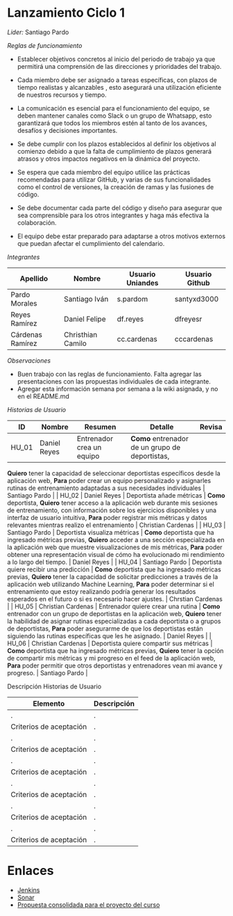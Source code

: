 # Lanzamiento Ciclo 1

*Lider:* Santiago Pardo

*Reglas de funcionamiento*

* Establecer objetivos concretos al inicio del periodo de trabajo ya que permitirá una comprensión de las direcciones y prioridades del trabajo.

* Cada miembro debe ser asignado a tareas específicas, con plazos de tiempo realistas y alcanzables , esto asegurará una utilización eficiente de nuestros recursos y tiempo.

* La comunicación es esencial para el funcionamiento del equipo, se deben mantener canales como Slack o un grupo de Whatsapp, esto garantizará que todos los miembros estén al tanto de los avances, desafíos y decisiones importantes.

* Se debe cumplir con los plazos establecidos al definir los objetivos al comienzo debido a que la falta de cumplimiento de plazos generará atrasos y otros impactos negativos en la dinámica del proyecto.

* Se espera que cada miembro del equipo utilice las prácticas recomendadas para utilizar GitHub, y varias de sus funcionalidades como el control de versiones, la creación de ramas y las fusiones de código.

* Se debe documentar cada parte del código y diseño para asegurar que sea comprensible para los otros integrantes y haga más efectiva la colaboración.

* El equipo debe estar preparado para adaptarse a otros motivos externos que puedan afectar el cumplimiento del calendario.


*Integrantes*

| Apellido | Nombre | Usuario Uniandes | Usuario Github |
|----------|----------|----------|----------|
| Pardo Morales    | Santiago Iván  | s.pardom   | santyxd3000   |
| Reyes Ramírez    | Daniel Felipe  | df.reyes | dfreyesr   |
| Cárdenas Ramírez    | Christhian Camilo   | cc.cardenas  | cccardenas  |

*Observaciones*
 * Buen trabajo con las reglas de funcionamiento. Falta agregar las presentaciones con las propuestas individuales de cada integrante.
 * Agregar esta información semana por semana a la wiki asignada, y no en el README.md

*Historias de Usuario*

| ID | Nombre | Resumen | Detalle | Revisa |
|----------|----------|----------|----------| ----------|
| HU_01 | Daniel Reyes | Entrenador crea un equipo | **Como** entrenador de un grupo de deportistas,
**Quiero** tener la capacidad de seleccionar deportistas específicos desde la aplicación web,
**Para** poder crear un equipo personalizado y asignarles rutinas de entrenamiento adaptadas a sus necesidades individuales | Santiago Pardo |
| HU_02 | Daniel Reyes | Deportista añade métricas | **Como** deportista,
**Quiero** tener acceso a la aplicación web durante mis sesiones de entrenamiento, con información sobre los ejercicios disponibles y una interfaz de usuario intuitiva,
**Para** poder registrar mis métricas y datos relevantes mientras realizo el entrenamiento | Christian Cardenas |
| HU_03 | Santiago Pardo | Deportista visualiza métricas | **Como** deportista que ha ingresado métricas previas,
**Quiero** acceder a una sección especializada en la aplicación web que muestre visualizaciones de mis métricas,
**Para** poder obtener una representación visual de cómo ha evolucionado mi rendimiento a lo largo del tiempo. | Daniel Reyes |
| HU_04 | Santiago Pardo | Deportista quiere recibir una predicción | **Como** deportista que ha ingresado métricas previas,
**Quiero** tener la capacidad de solicitar predicciones a través de la aplicación web utilizando Machine Learning,
**Para** poder determinar si el entrenamiento que estoy realizando podría generar los resultados esperados en el futuro o si es necesario hacer ajustes. | Chrstian Cardenas |
| HU_05 | Christian Cardenas | Entrenador quiere crear una rutina | **Como** entrenador con un grupo de deportistas en la aplicación web,
**Quiero** tener la habilidad de asignar rutinas especializadas a cada deportista o a grupos de deportistas,
**Para** poder asegurarme de que los deportistas están siguiendo las rutinas específicas que les he asignado. | Daniel Reyes |
| HU_06 | Christian Cardenas | Deportista quiere compartir sus métricas | **Como** deportista que ha ingresado métricas previas,
**Quiero** tener la opción de compartir mis métricas y mi progreso en el feed de la aplicación web,
**Para** poder permitir que otros deportistas y entrenadores vean mi avance y progreso.  | Santiago Pardo |

Descripción Historias de Usuario

|Elemento|Descripción|
|----------|----------|
|.|.|
|Criterios de aceptación|.|
|.|.|
|Criterios de aceptación|.|
|.|.|
|Criterios de aceptación|.|
|.|.|
|Criterios de aceptación|.|
|.|.|
|Criterios de aceptación|.|
|.|.|
|Criterios de aceptación|.|

# Enlaces
- [Jenkins](http://157.253.238.75:8080/jenkins-isis2603/)
- [Sonar](http://157.253.238.75:8080/sonar-isis2603/)
- [Propuesta consolidada para el proyecto del curso](https://youtu.be/33NiFPiwGCA)
